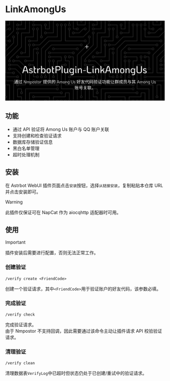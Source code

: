 # LinkAmongUs

![](Asset/header-dark.svg)

## 功能

- 通过 API 验证将 Among Us 账户与 QQ 账户关联
- 支持创建和检查验证请求
- 数据库存储验证信息
- 黑白名单管理
- 超时处理机制

## 安装

在 Astrbot WebUI 插件页面点击`安装`按钮，选择`从链接安装`，复制粘贴本仓库 URL 并点击安装即可。

> [!Warning]
> 此插件仅保证可在 NapCat 作为 aiocqhttp 适配器时可用。

## 使用

> [!important]
> 插件安装后需要进行配置，否则无法正常工作。

### 创建验证

```
/verify create <FriendCode>
```
创建一个验证请求，其中`<FriendCode>`用于验证账户的好友代码，该参数必填。

### 完成验证

```
/verify check
```
完成验证请求。\
由于 Nmpostor 不支持回调，因此需要通过该命令主动让插件请求 API 校验验证请求。

### 清理验证

```
/verify clean
```
清理数据表`VerifyLog`中已超时但状态仍处于已创建/重试中的验证请求。